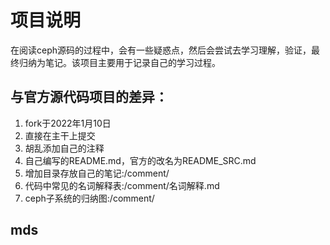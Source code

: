 # 项目说明

在阅读ceph源码的过程中，会有一些疑惑点，然后会尝试去学习理解，验证，最终归纳为笔记。该项目主要用于记录自己的学习过程。

## 与官方源代码项目的差异：

1. fork于2022年1月10日
2. 直接在主干上提交
3. 胡乱添加自己的注释
4. 自己编写的README.md，官方的改名为README_SRC.md
5. 增加目录存放自己的笔记:/comment/
6. 代码中常见的名词解释表:/comment/名词解释.md
7. ceph子系统的归纳图:/comment/

## mds

